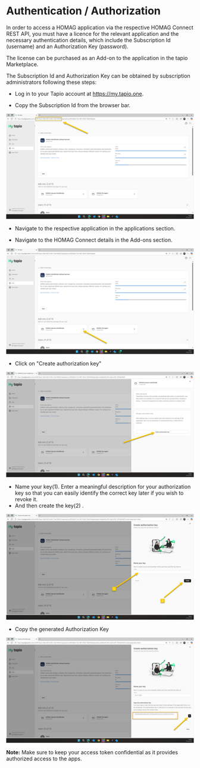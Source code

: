 # Authentication / Authorization

In order to access a HOMAG application via the respective HOMAG Connect REST API, you must have a licence for the relevant application and the necessary authentication details, which include the Subscription Id (username) and an Authorization Key (password).

The license can be purchased as an Add-on to the application in the tapio Marketplace.

The Subscription Id and Authorization Key can be obtained by subscription administrators following these steps:

- Log in to your Tapio account at https://my.tapio.one.

- Copy the Subscription Id from the browser bar.

![alt text](SubscriptionId.jpg "Subscription Id")

- Navigate to the respective application in the applications section.

- Navigate to the HOMAG Connect details in the Add-ons section.

![alt text](AuthorizationKey01.jpg)

- Click on "Create authorization key" 

![alt text](AuthorizationKey02.jpg)

- Name your key(1). Enter a meaningful description for your authorization key so that you can easily identify the correct key later if you wish to revoke it.
- And then create the key(2) . 

![alt text](AuthorizationKey03.jpg)

- Copy the generated Authorization Key

![alt text](AuthorizationKey04.jpg)

<strong>Note:</strong> Make sure to keep your access token confidential as it provides authorized access to the apps.

